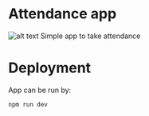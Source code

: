 # Attendance app
![alt text](https://raw.githubusercontent.com/DarkMatter999-dev/attendance-application-nodejs/main/assets/img1.png "index page screenshot")
Simple app to take attendance

# Deployment
App can be run by:
```
npm run dev
```

